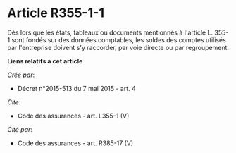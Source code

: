 # Article R355-1-1

Dès lors que les états, tableaux ou documents mentionnés à l'article L. 355-1 sont fondés sur des données comptables, les
soldes des comptes utilisés par l'entreprise doivent s'y raccorder, par voie directe ou par regroupement.

**Liens relatifs à cet article**

_Créé par_:

  - Décret n°2015-513 du 7 mai 2015 - art. 4

_Cite_:

  - Code des assurances - art. L355-1 (V)

_Cité par_:

  - Code des assurances - art. R385-17 (V)
